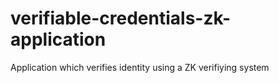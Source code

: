 # verifiable-credentials-zk-application
Application which verifies identity using a ZK verifiying system
